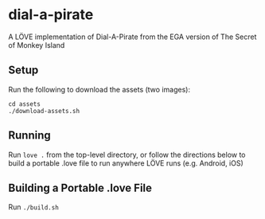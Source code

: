 # dial-a-pirate
A LÖVE implementation of Dial-A-Pirate from the EGA version of The Secret of Monkey Island

## Setup
Run the following to download the assets (two images):

    cd assets
    ./download-assets.sh

## Running
Run `love .` from the top-level directory, or follow the directions below to
build a portable .love file to run anywhere LÖVE runs (e.g. Android, iOS)

## Building a Portable .love File
Run `./build.sh`
